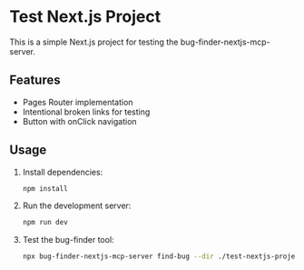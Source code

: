 # Test Next.js Project

This is a simple Next.js project for testing the bug-finder-nextjs-mcp-server.

## Features

- Pages Router implementation
- Intentional broken links for testing
- Button with onClick navigation

## Usage

1. Install dependencies:
   ```bash
   npm install
   ```

2. Run the development server:
   ```bash
   npm run dev
   ```

3. Test the bug-finder tool:
   ```bash
   npx bug-finder-nextjs-mcp-server find-bug --dir ./test-nextjs-project
   ```
